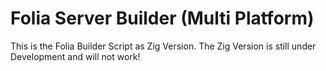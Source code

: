 # Folia Server Builder (Multi Platform)
This is the Folia Builder Script as Zig Version. The Zig Version is still under Development and will not work!
